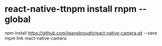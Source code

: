 # react-native-ttnpm install rnpm --global
npm install https://github.com/lwansbrough/react-native-camera.git --save
rnpm link react-native-camera